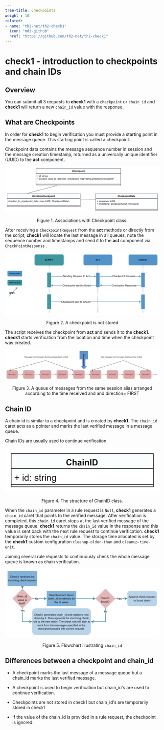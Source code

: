 ```yaml
---
tree-title: Checkpoints
weight : 10
related:
- name: "th2-net/th2-check1"
  icon: "mdi-github"
  href: "https://github.com/th2-net/th2-check1"
---
```


# check1 - introduction to checkpoints and chain IDs

## Overview

You can submit all 3 requests to **check1** with a `checkpoint` or `chain_id` and **check1** will return a new `chain_id` value with the response.

## What are Checkpoints

In order for **check1** to begin verification you must provide a starting point in the message queue. 
This starting point is called a checkpoint.

Checkpoint data contains the message sequence number in session and the message creation timestamp,
returned as a universally unique identifier (UUID) to the **act** component.

![](./img/checkpoint_class.png "Figure1.Checkpoint Class")

<center> 
<figcaption class="mb-2">
Figure 1. Associations with Checkpoint class.
</figcaption> 
</center>


After receiving a `CheckpointRequest` from the **act** methods or directly from the script,
**check1** will locate the last message in all queues, note the sequence number and timestamps 
and send it to the **act** component via `CheckPointResponse` .

![](./img/checkpoint_path.png "Figure 2.Checkpoint path")

<center> 
<figcaption class="mb-2">
Figure 2. A checkpoint is not stored 
</figcaption>
</center>

The script receives the checkpoint from **act** and sends it to the **check1**. 
**check1** starts verification from the location and time when the checkpoint was created.

![](./img/message_queue_checkpoint.png "Figure 3.message_queue_checkpoint")

<center> 
<figcaption class="mb-2">
Figure 3. A queue of messages from the same session alias arranged according to the time received and and direction= FIRST 
</figcaption> 
</center>

## Chain ID

A chain id is similar to a checkpoint and is created by **check1**. 
The `chain_id` caret acts as a pointer and marks the last verified message in a message queue.

Chain IDs are usually used to continue verification.

![](./img/chainid_class.png "Figure 4.chainid_class")

<center> 
<figcaption class="mb-2">
Figure 4. The structure of ChainID class.
</figcaption>
</center>


When the `chain_id` parameter in a rule request is `Null`, **check1** generates a `chain_id` caret that points to the verified message. 
After verification is completed, this `chain_id` caret stops at the last verified message of the message queue. 
**check1** returns the `chain_id` value in the response and this value is sent back with the next rule request to continue verification. 
**check1** temporarily stores the `chain_id` value. The storage time allocated is set by the **check1** custom configuration `cleanup-older-than` and `cleanup-time-unit`.

Joining several rule requests to continuously check the whole message queue is known as chain verification.


![](./img/chainid_flowchart.png "Figure 4.chainid_flowchart")

<center> 
<figcaption class="mb-2">

Figure 5. Flowchart illustrating `chain_id`

</figcaption>
</center>



## Differences between a checkpoint and chain_id

- A checkpoint marks the last message of a message queue but a chain_id marks the last verified message.

- A checkpoint is used to begin verification but chain_id's are used to continue verification.

- Checkpoints are not stored in check1 but chain_id's are temporarily stored in check1

- If the value of the chain_id is provided in a rule request, the checkpoint is ignored.
